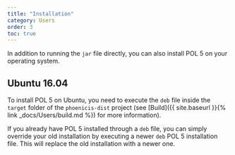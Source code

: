```yaml
---
title: "Installation"
category: Users
order: 3
toc: true
---
```


In addition to running the `jar` file directly, you can also install POL 5 on your operating system.

## Ubuntu 16.04
To install POL 5 on Ubuntu, you need to execute the `deb` file inside the `target` folder of the `phoenicis-dist` project (see [Build]({{ site.baseurl }}{% link _docs/Users/build.md %}) for more information).

If you already have POL 5 installed through a `deb` file, you can simply override your old installation by executing a newer `deb` POL 5 installation file. This will replace the old installation with a newer one. 


